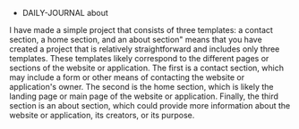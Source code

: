 
* DAILY-JOURNAL about 

I have made a simple project that consists of three templates: a contact section, a home section, and an about section" means that you have created a project that is relatively straightforward and includes only three templates. These templates likely correspond to the different pages or sections of the website or application. The first is a contact section, which may include a form or other means of contacting the website or application's owner. The second is the home section, which is likely the landing page or main page of the website or application. Finally, the third section is an about section, which could provide more information about the website or application, its creators, or its purpose.


